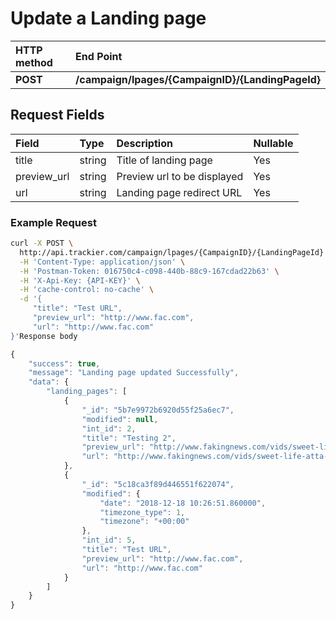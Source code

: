# Update a Landing page

| **HTTP method** | **End Point** |
| :--- | :--- |
| **POST** | **/campaign/lpages/{CampaignID}/{LandingPageId}** |

## Request Fields

| Field | Type | Description | Nullable |
| :--- | :--- | :--- | :--- |
| title | string | Title of landing page | Yes |
| preview\_url | string | Preview url to be displayed | Yes |
| url | string | Landing page redirect URL | Yes |

### Example Request

```bash
curl -X POST \
  http://api.trackier.com/campaign/lpages/{CampaignID}/{LandingPageId} \
  -H 'Content-Type: application/json' \
  -H 'Postman-Token: 016750c4-c098-440b-88c9-167cdad22b63' \
  -H 'X-Api-Key: {API-KEY}' \
  -H 'cache-control: no-cache' \
  -d '{
     "title": "Test URL",
     "preview_url": "http://www.fac.com",
     "url": "http://www.fac.com"
}'Response body
```

```javascript
{
    "success": true,
    "message": "Landing page updated Successfully",
    "data": {
        "landing_pages": [
            {
                "_id": "5b7e9972b6920d55f25a6ec7",
                "modified": null,
                "int_id": 2,
                "title": "Testing 2",
                "preview_url": "http://www.fakingnews.com/vids/sweet-life-atta-boys-ac-repair-s01e01-27217",
                "url": "http://www.fakingnews.com/vids/sweet-life-atta-boys-ac-repair-s01e01-27217"
            },            
            {
                "_id": "5c18ca3f89d446551f622074",
                "modified": {
                    "date": "2018-12-18 10:26:51.860000",
                    "timezone_type": 1,
                    "timezone": "+00:00"
                },
                "int_id": 5,
                "title": "Test URL",
                "preview_url": "http://www.fac.com",
                "url": "http://www.fac.com"
            }
        ]
    }
}
```

